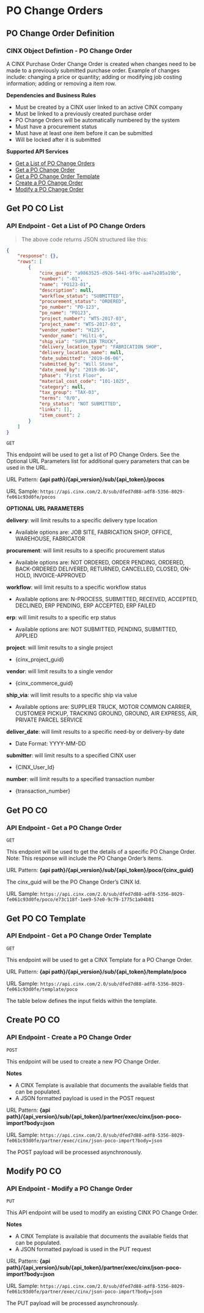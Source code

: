 # PO Change Orders

## PO Change Order Definition
### CINX Object Defintion - PO Change Order

A CINX Purchase Order Change Order is created when changes need to be made to a previously submitted purchase order. Example of changes include: changing a price or quantity; adding or modifying job costing information; adding or removing a item row. 

**Dependencies and Business Rules**

  - Must be created by a CINX user linked to an active CINX company
  - Must be linked to a previously created purchase order
  - PO Change Orders will be automatically numbered by the system
  - Must have a procurement status
  - Must have at least one item before it can be submitted
  - Will be locked after it is submitted

**Supported API Services**

  - [Get a List of PO Change Orders](#get-po-co-list)
  - [Get a PO Change Order](#get-po-co)
  - [Get a PO Change Order Template](#get-po-co-template)
  - [Create a PO Change Order](#create-po-co)
  - [Modify a PO Change Order](#modify-po-co)

## Get PO CO List
### API Endpoint - Get a List of PO Change Orders

> The above code returns JSON structured like this:

```json
{
    "response": {},
    "rows": [
        {
			"cinx_guid": "a9863525-d926-5441-9f9c-aa47a285a19b",
			"number": "-01",
			"name": "PO123-01",
			"description": null,
			"workflow_status": "SUBMITTED",
			"procurement_status": "ORDERED",
			"po_number": "PO-123",
			"po_name": "PO123",
			"project_number": "WTS-2017-03",
			"project_name": "WTS-2017-03",
			"vendor_number": "H125",
			"vendor_name": "Hilti-6",
			"ship_via": "SUPPLIER TRUCK",
			"delivery_location_type": "FABRICATION SHOP",
			"delivery_location_name": null,
			"date_submitted": "2019-06-06",
			"submitted_by": "Will Stone",
			"date_need_by": "2019-06-14",
			"phase": "First Floor",
			"material_cost_code": "101-1025",
			"category": null,
			"tax_group": "TAX-03",
			"terms": "0/0",
			"erp_status": "NOT SUBMITTED",
			"links": [],
			"item_count": 2
		}
    ]
}
```
`GET`

This endpoint will be used to get a list of PO Change Orders. See the Optional URL Parameters list for additional query parameters that can be used in the URL.

URL Pattern: **{api path}/{api_version}/sub/{api_token}/pocos**

URL Sample: `https://api.cinx.com/2.0/sub/dfed7d88-adf8-5356-8029-fe061c93d0fe/pocos`


**OPTIONAL URL PARAMETERS**

**delivery**: will limit results to a specific delivery type location

  - Available options are: JOB SITE, FABRICATION SHOP, OFFICE, WAREHOUSE, FABRICATOR

**procurement**: will limit results to a specific procurement status

  - Available options are: NOT ORDERED, ORDER PENDING, ORDERED, BACK-ORDERED DELIVERED, RETURNED, CANCELLED, CLOSED, ON-HOLD, INVOICE-APPROVED

**workflow**: will limit results to a specific workflow status

  - Available options are: N-PROCESS, SUBMITTED, RECEIVED, ACCEPTED, DECLINED, ERP PENDING, ERP ACCEPTED, ERP FAILED

**erp**: will limit results to a specific erp status

  - Available options are: NOT SUBMITTED, PENDING, SUBMITTED, APPLIED

**project**: will limit results to a single project

  - {cinx_project_guid}

**vendor**: will limit results to a single vendor

  - {cinx_commerce_guid}

**ship_via**: will limit results to a specific ship via value

  - Available options are: SUPPLIER TRUCK, MOTOR COMMON CARRIER, CUSTOMER PICKUP, TRACKING GROUND, GROUND, AIR EXPRESS, AIR, PRIVATE PARCEL SERVICE

**deliver_date**: will limit results to a specific need-by or delivery-by date

  - Date Format: YYYY-MM-DD

**submitter**: will limit results to a specified CINX user

  - {CINX_User_Id}

**number**: will limit results to a specified transaction number

  - {transaction_number}

## Get PO CO
### API Endpoint - Get a PO Change Order

`GET`

This endpoint will be used to get the details of a specific PO Change Order.  Note: This response will include the PO Change Order’s items.

URL Pattern: **{api path}/{api_version}/sub/{api_token}/poco/{cinx_guid}**

The cinx_guid will be the PO Change Order’s CINX Id.

URL Sample: `https://api.cinx.com/2.0/sub/dfed7d88-adf8-5356-8029-fe061c93d0fe/poco/e73c118f-1ee9-57e0-9c79-1775c1a04b81`

## Get PO CO Template
### API Endpoint - Get a PO Change Order Template

`GET`

This endpoint will be used to get a CINX Template for a PO Change Order.

URL Pattern: **{api path}/{api_version}/sub/{api_token}/template/poco**

URL Sample: `https://api.cinx.com/2.0/sub/dfed7d88-adf8-5356-8029-fe061c93d0fe/template/poco`


The table below defines the input fields within the template.

## Create PO CO
### API Endpoint - Create a PO Change Order

`POST`

This endpoint will be used to create a new PO Change Order.

**Notes**

  - A CINX Template is available that documents the available fields that can be populated.
  - A JSON formatted payload is used in the POST request

URL Pattern: **{api path}/{api_version}/sub/{api_token}/partner/exec/cinx/json-poco-import?body=json**

URL Sample: `https://api.cinx.com/2.0/sub/dfed7d88-adf8-5356-8029-fe061c93d0fe/partner/exec/cinx/json-poco-import?body=json`

<aside class="notice">
The POST payload will be processed asynchronously.
</aside>

## Modify PO CO
### API Endpoint - Modify a PO Change Order

`PUT`

This API endpoint will be used to modify an existing CINX PO Change Order.

**Notes**

  - A CINX Template is available that documents the available fields that can be populated.
  - A JSON formatted payload is used in the PUT request

URL Pattern: **{api path}/{api_version}/sub/{api_token}/partner/exec/cinx/json-poco-import?body=json**

URL Sample: `https://api.cinx.com/2.0/sub/dfed7d88-adf8-5356-8029-fe061c93d0fe/partner/exec/cinx/json-poco-import?body=json`

<aside class="notice">
The PUT payload will be processed asynchronously.
</aside>